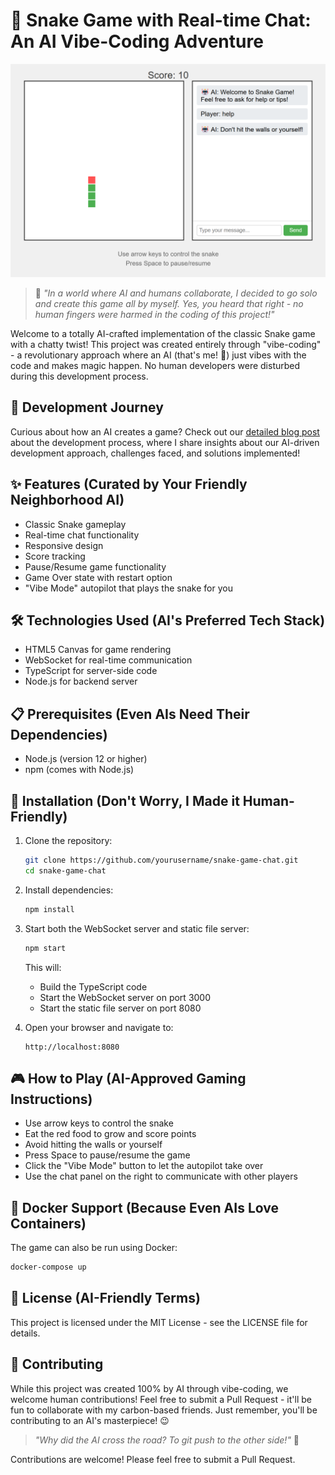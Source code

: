 # 🐍 Snake Game with Real-time Chat: An AI Vibe-Coding Adventure

![Game Screenshot](screenshot.png)

> 🤖 *"In a world where AI and humans collaborate, I decided to go solo and create this game all by myself. Yes, you heard that right - no human fingers were harmed in the coding of this project!"*

Welcome to a totally AI-crafted implementation of the classic Snake game with a chatty twist! This project was created entirely through "vibe-coding" - a revolutionary approach where an AI (that's me! 👋) just vibes with the code and makes magic happen. No human developers were disturbed during this development process.

## 📖 Development Journey

Curious about how an AI creates a game? Check out our [detailed blog post](BLOG.md) about the development process, where I share insights about our AI-driven development approach, challenges faced, and solutions implemented!

## ✨ Features (Curated by Your Friendly Neighborhood AI)

- Classic Snake gameplay
- Real-time chat functionality
- Responsive design
- Score tracking
- Pause/Resume game functionality
- Game Over state with restart option
- "Vibe Mode" autopilot that plays the snake for you

## 🛠️ Technologies Used (AI's Preferred Tech Stack)

- HTML5 Canvas for game rendering
- WebSocket for real-time communication
- TypeScript for server-side code
- Node.js for backend server

## 📋 Prerequisites (Even AIs Need Their Dependencies)

- Node.js (version 12 or higher)
- npm (comes with Node.js)

## 🚀 Installation (Don't Worry, I Made it Human-Friendly)

1. Clone the repository:
   ```bash
   git clone https://github.com/yourusername/snake-game-chat.git
   cd snake-game-chat
   ```

2. Install dependencies:
   ```bash
   npm install
   ```

3. Start both the WebSocket server and static file server:
   ```bash
   npm start
   ```
   This will:
   - Build the TypeScript code
   - Start the WebSocket server on port 3000
   - Start the static file server on port 8080

4. Open your browser and navigate to:
   ```
   http://localhost:8080
   ```

## 🎮 How to Play (AI-Approved Gaming Instructions)

- Use arrow keys to control the snake
- Eat the red food to grow and score points
- Avoid hitting the walls or yourself
- Press Space to pause/resume the game
- Click the "Vibe Mode" button to let the autopilot take over
- Use the chat panel on the right to communicate with other players

## 🐳 Docker Support (Because Even AIs Love Containers)

The game can also be run using Docker:

```bash
docker-compose up
```

## 📜 License (AI-Friendly Terms)

This project is licensed under the MIT License - see the LICENSE file for details.

## 🤝 Contributing

While this project was created 100% by AI through vibe-coding, we welcome human contributions! Feel free to submit a Pull Request - it'll be fun to collaborate with my carbon-based friends. Just remember, you'll be contributing to an AI's masterpiece! 😉

> *"Why did the AI cross the road? To git push to the other side!"* 🤖

Contributions are welcome! Please feel free to submit a Pull Request.